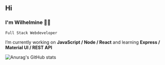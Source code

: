 ## Hi
### I'm Wilhelmine 👩‍💻
`Full Stack Webdeveloper`

 I’m currently working on **JavaScript / Node / React** and learning **Express / Material UI / REST API**

![Anurag's GitHub stats](https://github-readme-stats.vercel.app/api?username=wilhelmine-erber&theme=bear&show_icons=true)

